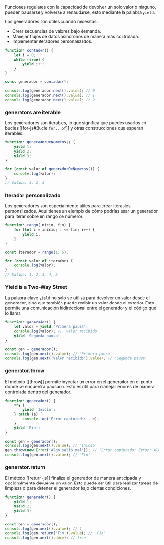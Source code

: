 Funciones regulares con la capacidad de devolver un solo valor o ninguno, pueden pausarse  y volverse a renaudarse, esto mediante la palabra `yield`.

Los generadores son útiles cuando necesitas:

- Crear secuencias de valores bajo demanda.
- Manejar flujos de datos asíncronos de manera más controlada.
- Implementar iteradores personalizados.
```js
function* contador() {
    let i = 0;
    while (true) {
        yield i++;
    }
}

const generador = contador();

console.log(generador.next().value); // 0
console.log(generador.next().value); // 1
console.log(generador.next().value); // 2
```

### generators are iterable
Los generadores son iterables, lo que significa que puedes usarlos en bucles [[for-js#Bucle `for...of`]] y otras construcciones que esperan iterables.

```javascript
function* generadorDeNumeros() {
    yield 1;
    yield 2;
    yield 3;
}

for (const valor of generadorDeNumeros()) {
    console.log(valor);
}
// Salida: 1, 2, 3
```

### Iterador personalizado
Los generadores son especialmente útiles para crear iterables personalizados. Aquí tienes un ejemplo de cómo podrías usar un generador para iterar sobre un rango de números
```javascript
function* rango(inicio, fin) {
    for (let i = inicio; i <= fin; i++) {
        yield i;
    }
}

const iterador = rango(1, 5);

for (const valor of iterador) {
    console.log(valor);
}
// Salida: 1, 2, 3, 4, 5
```

### Yield is a Two-Way Street
La palabra clave `yield` no solo se utiliza para devolver un valor desde el generador, sino que también puede recibir un valor desde el exterior. Esto permite una comunicación bidireccional entre el generador y el código que lo llama.
```javascript
function* generador() {
    let valor = yield 'Primera pausa';
    console.log(valor); // 'Valor recibido'
    yield 'Segunda pausa';
}

const gen = generador();
console.log(gen.next().value); // 'Primera pausa'
console.log(gen.next('Valor recibido').value); // 'Segunda pausa'
```

### generator.throw
El método [[throw]] permite inyectar un error en el generador en el punto donde se encuentra pausado. Esto es útil para manejar errores de manera controlada dentro del generador.
```javascript
function* generador() {
    try {
        yield 'Inicio';
    } catch (e) {
        console.log('Error capturado:', e);
    }
    yield 'Fin';
}

const gen = generador();
console.log(gen.next().value); // 'Inicio'
gen.throw(new Error('Algo salió mal')); // 'Error capturado: Error: Algo salió mal'
console.log(gen.next().value); // 'Fin'
```

### generator.return
El método [[return-js]] finaliza el generador de manera anticipada y opcionalmente devuelve un valor. Esto puede ser útil para realizar tareas de limpieza o para detener el generador bajo ciertas condiciones.
```javascript
function* generador() {
    yield 1;
    yield 2;
    yield 3;
}

const gen = generador();
console.log(gen.next().value); // 1
console.log(gen.return('Fin').value); // 'Fin'
console.log(gen.next().done); // true
```
